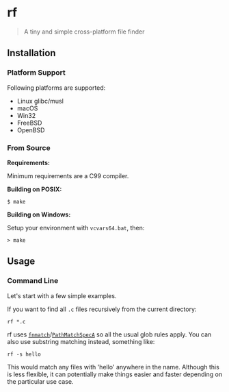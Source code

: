 # rf

> A tiny and simple cross-platform file finder

## Installation

### Platform Support

Following platforms are supported:

* Linux glibc/musl
* macOS
* Win32
* FreeBSD
* OpenBSD

### From Source

__Requirements:__

Minimum requirements are a C99 compiler.

__Building on POSIX:__

```
$ make
```

__Building on Windows:__

Setup your environment with `vcvars64.bat`, then:

```
> make
```

## Usage

### Command Line

Let's start with a few simple examples.

If you want to find all `.c` files recursively from the current directory:

    rf *.c

rf uses [`fnmatch`](https://man.openbsd.org/fnmatch)/[`PathMatchSpecA`](https://learn.microsoft.com/en-us/windows/win32/api/shlwapi/nf-shlwapi-pathmatchspeca) so all the usual
glob rules apply. You can also use substring matching instead, something like:

    rf -s hello

This would match any files with 'hello' anywhere in the name. Although this is
less flexible, it can potentially make things easier and faster depending on
the particular use case.
